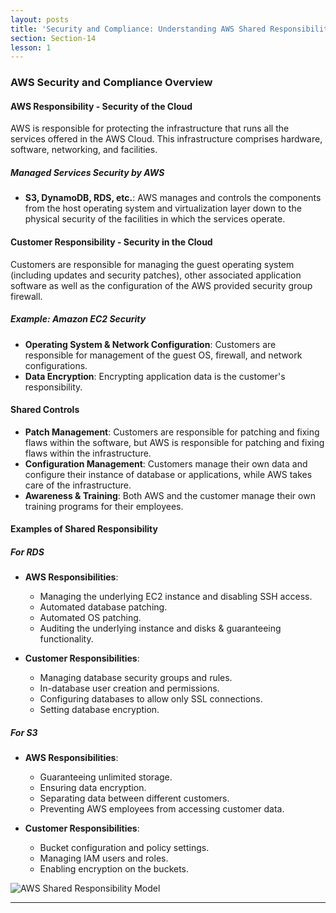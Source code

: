 ```yaml
---
layout: posts
title: 'Security and Compliance: Understanding AWS Shared Responsibility Model'
section: Section-14
lesson: 1
---
```


### AWS Security and Compliance Overview

#### AWS Responsibility - Security of the Cloud

AWS is responsible for protecting the infrastructure that runs all the services offered in the AWS Cloud. This infrastructure comprises hardware, software, networking, and facilities.

<!-- pagebreak -->

##### Managed Services Security by AWS

- **S3, DynamoDB, RDS, etc.**: AWS manages and controls the components from the host operating system and virtualization layer down to the physical security of the facilities in which the services operate.

<!-- pagebreak -->

#### Customer Responsibility - Security in the Cloud

Customers are responsible for managing the guest operating system (including updates and security patches), other associated application software as well as the configuration of the AWS provided security group firewall.

<!-- pagebreak -->

##### Example: Amazon EC2 Security

- **Operating System & Network Configuration**: Customers are responsible for management of the guest OS, firewall, and network configurations.
- **Data Encryption**: Encrypting application data is the customer's responsibility.

<!-- pagebreak -->

#### Shared Controls

- **Patch Management**: Customers are responsible for patching and fixing flaws within the software, but AWS is responsible for patching and fixing flaws within the infrastructure.
- **Configuration Management**: Customers manage their own data and configure their instance of database or applications, while AWS takes care of the infrastructure.
- **Awareness & Training**: Both AWS and the customer manage their own training programs for their employees.

<!-- pagebreak -->

#### Examples of Shared Responsibility

##### For RDS

- **AWS Responsibilities**:

  - Managing the underlying EC2 instance and disabling SSH access.
  - Automated database patching.
  - Automated OS patching.
  - Auditing the underlying instance and disks & guaranteeing functionality.

- **Customer Responsibilities**:
  - Managing database security groups and rules.
  - In-database user creation and permissions.
  - Configuring databases to allow only SSL connections.
  - Setting database encryption.

<!-- pagebreak -->

##### For S3

- **AWS Responsibilities**:

  - Guaranteeing unlimited storage.
  - Ensuring data encryption.
  - Separating data between different customers.
  - Preventing AWS employees from accessing customer data.

- **Customer Responsibilities**:
  - Bucket configuration and policy settings.
  - Managing IAM users and roles.
  - Enabling encryption on the buckets.

<!-- pagebreak -->

![AWS Shared Responsibility Model](https://d1.awsstatic.com/security-center/Shared_Responsibility_Model_V2.59d1eccec334b366627e9295b304202faf7b899b.jpg)

---
